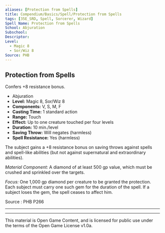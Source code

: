 ```yaml
---
aliases: [Protection from Spells]
title: Compendium/Basics/Spell/Protection from Spells
tags: [35E_SRD, Spell, Sorcerer, Wizard]
Spell Name: Protection from Spells
School: Abjuration
Subschool: 
Descriptor: 
Level:
  - Magic 8
  - Sor/Wiz 8
Source: PHB
---
```



## Protection from Spells

Confers +8 resistance bonus.

*   Abjuration
*   **Level:** Magic 8, Sor/Wiz 8
*   **Components:** V, S, M, F
*   **Casting Time:** 1 standard action
*   **Range:** Touch
*   **Effect:** Up to one creature touched per four levels
*   **Duration:** 10 min./level
*   **Saving Throw:** Will negates (harmless)
*   **Spell Resistance:** Yes (harmless)

<p>The subject gains a +8 resistance bonus on saving throws against spells and spell-like abilities (but not against supernatural and extraordinary abilities).</p><p><i>Material Component:</i> A diamond of at least 500 gp value, which must be crushed and sprinkled over the targets.</p><p><i>Focus:</i> One 1,000 gp diamond per creature to be granted the protection. Each subject must carry one such gem for the duration of the spell. If a subject loses the gem, the spell ceases to affect him.</p>

Source : PHB P266

---

---

This material is Open Game Content, and is licensed for public use under
the terms of the Open Game License v1.0a.
